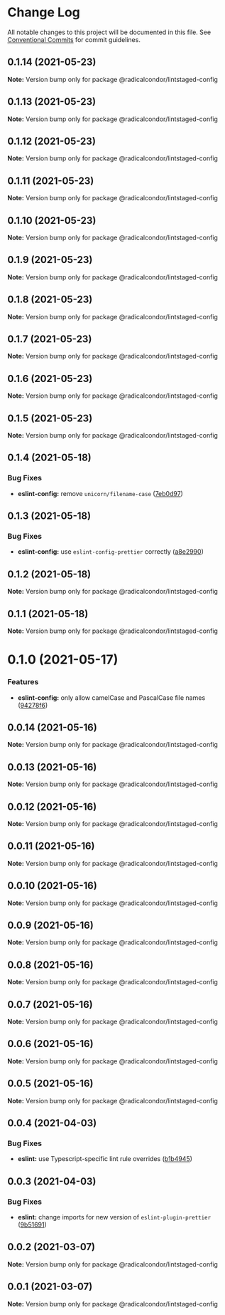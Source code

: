 # Change Log

All notable changes to this project will be documented in this file.
See [Conventional Commits](https://conventionalcommits.org) for commit guidelines.

## 0.1.14 (2021-05-23)

**Note:** Version bump only for package @radicalcondor/lintstaged-config





## 0.1.13 (2021-05-23)

**Note:** Version bump only for package @radicalcondor/lintstaged-config





## 0.1.12 (2021-05-23)

**Note:** Version bump only for package @radicalcondor/lintstaged-config





## 0.1.11 (2021-05-23)

**Note:** Version bump only for package @radicalcondor/lintstaged-config





## 0.1.10 (2021-05-23)

**Note:** Version bump only for package @radicalcondor/lintstaged-config





## 0.1.9 (2021-05-23)

**Note:** Version bump only for package @radicalcondor/lintstaged-config





## 0.1.8 (2021-05-23)

**Note:** Version bump only for package @radicalcondor/lintstaged-config





## 0.1.7 (2021-05-23)

**Note:** Version bump only for package @radicalcondor/lintstaged-config





## 0.1.6 (2021-05-23)

**Note:** Version bump only for package @radicalcondor/lintstaged-config





## 0.1.5 (2021-05-23)

**Note:** Version bump only for package @radicalcondor/lintstaged-config





## 0.1.4 (2021-05-18)


### Bug Fixes

* **eslint-config:** remove `unicorn/filename-case` ([7eb0d97](https://github.com/radicalcondor/config/commit/7eb0d9736902157deb5df339148b7ff30d68ab0c))





## 0.1.3 (2021-05-18)


### Bug Fixes

* **eslint-config:** use `eslint-config-prettier` correctly ([a8e2990](https://github.com/radicalcondor/config/commit/a8e2990ebe0f023b7f894290650e35081ebdd05f))





## 0.1.2 (2021-05-18)

**Note:** Version bump only for package @radicalcondor/lintstaged-config





## 0.1.1 (2021-05-18)

**Note:** Version bump only for package @radicalcondor/lintstaged-config





# 0.1.0 (2021-05-17)


### Features

* **eslint-config:** only allow camelCase and PascalCase file names ([94278f6](https://github.com/radicalcondor/config/commit/94278f6637f55317b8f2d86257befcfa8ceb21d2))





## 0.0.14 (2021-05-16)

**Note:** Version bump only for package @radicalcondor/lintstaged-config





## 0.0.13 (2021-05-16)

**Note:** Version bump only for package @radicalcondor/lintstaged-config





## 0.0.12 (2021-05-16)

**Note:** Version bump only for package @radicalcondor/lintstaged-config





## 0.0.11 (2021-05-16)

**Note:** Version bump only for package @radicalcondor/lintstaged-config





## 0.0.10 (2021-05-16)

**Note:** Version bump only for package @radicalcondor/lintstaged-config





## 0.0.9 (2021-05-16)

**Note:** Version bump only for package @radicalcondor/lintstaged-config





## 0.0.8 (2021-05-16)

**Note:** Version bump only for package @radicalcondor/lintstaged-config





## 0.0.7 (2021-05-16)

**Note:** Version bump only for package @radicalcondor/lintstaged-config





## 0.0.6 (2021-05-16)

**Note:** Version bump only for package @radicalcondor/lintstaged-config





## 0.0.5 (2021-05-16)

**Note:** Version bump only for package @radicalcondor/lintstaged-config





## 0.0.4 (2021-04-03)


### Bug Fixes

* **eslint:** use Typescript-specific lint rule overrides ([b1b4945](https://github.com/radicalcondor/config/commit/b1b49459a5bf1bc7740ee0be11b534598bf3e3f9))





## 0.0.3 (2021-04-03)


### Bug Fixes

* **eslint:** change imports for new version of `eslint-plugin-prettier` ([9b51691](https://github.com/radicalcondor/config/commit/9b516912b2675d58d85d8393ca078fd63911285f))





## 0.0.2 (2021-03-07)

**Note:** Version bump only for package @radicalcondor/lintstaged-config





## 0.0.1 (2021-03-07)

**Note:** Version bump only for package @radicalcondor/lintstaged-config
